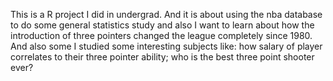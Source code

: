 This is a R project I did in undergrad. And it is about using the nba database to do some general statistics study and also I want to learn about how the introduction of three pointers changed the league completely since 1980. And also some I studied some interesting subjects like: how salary of player correlates to their three pointer ability; who is the best three point shooter ever? 
